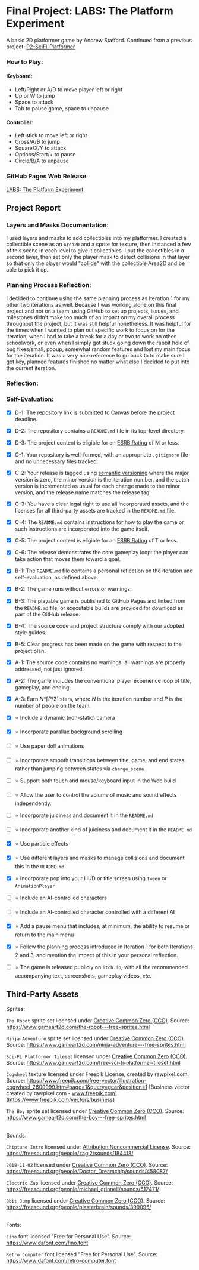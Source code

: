 # Final Project: LABS: The Platform Experiment
A basic 2D platformer game by Andrew Stafford.
Continued from a previous project: [P2-SciFi-Platformer](https://github.com/bsu-cs315/P2-SciFi-Platformer)

### How to Play:
#### Keyboard:
- Left/Right or A/D to move player left or right
- Up or W to jump
- Space to attack
- Tab to pause game, space to unpause
#### Controller:
- Left stick to move left or right
- Cross/A/B to jump
- Square/X/Y to attack
- Options/Start/+ to pause
- Circle/B/A to unpause

### GitHub Pages Web Release
[LABS: The Platform Experiment](https://bsu-cs315.github.io/FP-LABS/)

## Project Report
### Layers and Masks Documentation:
I used layers and masks to add collectibles into my platformer. I created a collectible scene as an <code>Area2D</code> and a sprite for texture, then instanced a few of this scene in each level to give it collectibles. I put the collectibles in a second layer, then set only the player mask to detect collisions in that layer so that only the player would "collide" with the collectible Area2D and be able to pick it up.

### Planning Process Reflection:
I decided to continue using the same planning process as Iteration 1 for my other two iterations as well. Because I was working alone on this final project and not on a team, using GitHub to set up projects, issues, and milestones didn't make too much of an impact on my overall process throughout the project, but it was still helpful nonetheless. It was helpful for the times when I wanted to plan out specific work to focus on for the iteration, when I had to take a break for a day or two to work on other schoolwork, or even when I simply got stuck going down the rabbit hole of bug fixes/small, popup, somewhat random features and lost my main focus for the iteration. It was a very nice reference to go back to to make sure I got key, planned features finished no matter what else I decided to put into the current iteration.

### Reflection:


### Self-Evaluation:
- [x] D-1: The repository link is submitted to Canvas before the project deadline.
- [x] D-2: The repository contains a <code>README.md</code> file in its top-level directory.
- [x] D-3: The project content is eligible for an <a href="https://www.esrb.org/ratings-guide/">ESRB Rating</a> of M or less.
- [x] C-1: Your repository is well-formed, with an appropriate <code>.gitignore</code> file and no unnecessary files tracked.
- [x] C-2: Your release is tagged using <a href="https://semver.org/">semantic versioning</a> where the major version is zero, the minor version is the iteration number, and the patch version is incremented as usual for each change made to the minor version, and the release name matches the release tag.
- [x] C-3: You have a clear legal right to use all incorporated assets, and the licenses for all third-party assets are tracked in the <code>README.md</code> file.
- [x] C-4: The <code>README.md</code> contains instructions for how to play the game or such instructions are incorporated into the game itself.
- [x] C-5: The project content is eligible for an <a href="https://www.esrb.org/ratings-guide/">ESRB Rating</a> of T or less.
- [x] C-6: The release demonstrates the core gameplay loop: the player can take action that moves them toward a goal.
- [x] B-1: The <code>README.md</code> file contains a personal reflection on the iteration and self-evaluation, as defined above.
- [x] B-2: The game runs without errors or warnings.
- [x] B-3: The playable game is published to GitHub Pages and linked from the <code>README.md</code> file, or executable builds are provided for download as part of the GitHub release.
- [x] B-4: The source code and project structure comply with our adopted style guides.
- [x] B-5: Clear progress has been made on the game with respect to the project plan.
- [x] A-1: The source code contains no warnings: all warnings are properly addressed, not just ignored.
- [x] A-2: The game includes the conventional player experience loop of title, gameplay, and ending.
- [x] A-3: Earn <em>N</em>*&lceil;<em>P</em>/2&rceil; stars, where <em>N</em> is the iteration number and <em>P</em> is the number of people on the team.
- [x] ⭐ Include a dynamic (non-static) camera
- [x] ⭐ Incorporate parallax background scrolling
- [ ] ⭐ Use paper doll animations
- [ ] ⭐ Incorporate smooth transitions between title, game, and end states, rather than jumping between states via <code>change_scene</code>
- [ ] ⭐ Support both touch and mouse/keyboard input in the Web build
- [ ] ⭐ Allow the user to control the volume of music and sound effects independently.
- [ ] ⭐ Incorporate juiciness and document it in the <code>README.md</code>
- [ ] ⭐ Incorporate another kind of juiciness and document it in the <code>README.md</code>
- [x] ⭐ Use particle effects
- [x] ⭐ Use different layers and masks to manage collisions and document this in the <code>README.md</code>
- [x] ⭐ Incorporate pop into your HUD or title screen using <code>Tween</code> or <code>AnimationPlayer</code>
- [ ] ⭐ Include an AI-controlled characters
- [ ] ⭐ Include an AI-controlled character controlled with a different AI
- [x] ⭐ Add a pause menu that includes, at minimum, the ability to resume or return to the main menu
- [x] ⭐ Follow the planning process introduced in Iteration 1 for both Iterations 2 and 3, and mention the impact of this in your personal reflection.
- [ ] ⭐ The game is released publicly on <code>itch.io</code>, with all the recommended accompanying text, screenshots, gameplay videos, <i>etc.</i>


## Third-Party Assets
Sprites:

`The Robot` sprite set licensed under [Creative Common Zero (CCO)](https://creativecommons.org/publicdomain/zero/1.0/). Source: https://www.gameart2d.com/the-robot---free-sprites.html

`Ninja Adventure` sprite set licensed under [Creative Common Zero (CCO)](https://creativecommons.org/publicdomain/zero/1.0/). Source: https://www.gameart2d.com/ninja-adventure---free-sprites.html

`Sci-Fi Platformer Tileset` licensed under [Creative Common Zero (CCO)](https://creativecommons.org/publicdomain/zero/1.0/). Source: https://www.gameart2d.com/free-sci-fi-platformer-tileset.html

`Cogwheel` texture licensed under Freepik License, created by rawpixel.com. Source: https://www.freepik.com/free-vector/illustration-cogwheel_2609999.htm#page=1&query=gear&position=1
[Business vector created by rawpixel.com - www.freepik.com](https://www.freepik.com/vectors/business)

`The Boy` sprite set licensed under [Creative Common Zero (CCO)](https://creativecommons.org/publicdomain/zero/1.0/). Source: https://www.gameart2d.com/the-boy---free-sprites.html

<br>
Sounds:

`Chiptune Intro` licensed under [Attribution Noncommercial License](https://creativecommons.org/licenses/by-nc/3.0/). Source: https://freesound.org/people/zagi2/sounds/184413/

`2018-11-02` licensed under [Creative Common Zero (CCO)](https://creativecommons.org/publicdomain/zero/1.0/). Source: https://freesound.org/people/Doctor_Dreamchip/sounds/458087/

`Electric Zap` licensed under [Creative Common Zero (CCO)](https://creativecommons.org/publicdomain/zero/1.0/). Source: https://freesound.org/people/michael_grinnell/sounds/512471/

`8bit Jump` licensed under [Creative Common Zero (CCO)](https://creativecommons.org/publicdomain/zero/1.0/). Source: https://freesound.org/people/plasterbrain/sounds/399095/

<br>
Fonts:

`Fino` font licensed "Free for Personal Use". Source: https://www.dafont.com/fino.font

`Retro Computer` font licensed "Free for Personal Use". Source: https://www.dafont.com/retro-computer.font